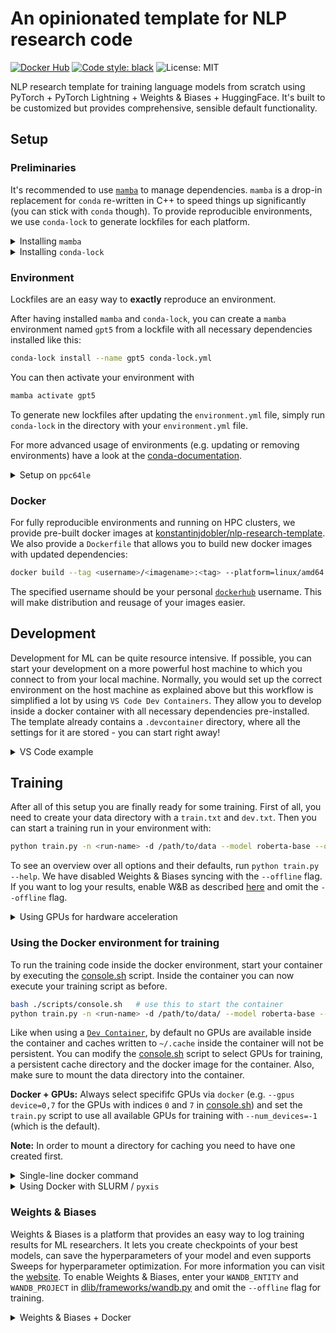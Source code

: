 # An opinionated template for NLP research code

[![Docker Hub](https://img.shields.io/docker/v/konstantinjdobler/nlp-research-template/latest?color=blue&label=docker&logo=docker)](https://hub.docker.com/r/konstantinjdobler/nlp-research-template/tags) [![Code style: black](https://img.shields.io/badge/code%20style-black-000000.svg)](https://github.com/psf/black) ![License: MIT](https://img.shields.io/github/license/konstantinjdobler/nlp-research-template?color=green)

NLP research template for training language models from scratch using PyTorch + PyTorch Lightning + Weights & Biases + HuggingFace. It's built to be customized but provides comprehensive, sensible default functionality.

## Setup

### Preliminaries

It's recommended to use [`mamba`](https://github.com/mamba-org/mamba) to manage dependencies. `mamba` is a drop-in replacement for `conda` re-written in C++ to speed things up significantly (you can stick with `conda` though). To provide reproducible environments, we use `conda-lock` to generate lockfiles for each platform.

<details><summary>Installing <code>mamba</code></summary>

<p>

On Unix-like platforms, run the snippet below. Otherwise, visit the [mambaforge repo](https://github.com/conda-forge/miniforge#mambaforge). Note this does not use the Anaconda installer, which reduces bloat.

```bash
curl -L -O "https://github.com/conda-forge/miniforge/releases/latest/download/Mambaforge-$(uname)-$(uname -m).sh"
bash Mambaforge-$(uname)-$(uname -m).sh
```

</details>

<details><summary>Installing <code>conda-lock</code></summary>

<p>

The preferred method is to install `conda-lock` using `pipx install conda-lock`. For other options, visit the [conda-lock repo](https://github.com/conda/conda-lock). For basic usage, have a look at the commands below:

```bash
conda-lock install --name gpt5 conda-lock.yml # create environment with name gpt5 based on lockfile
conda-lock # create new lockfile based on environment.yml
conda-lock --update <package-name> # update specific packages in lockfile
```

</details>

### Environment

Lockfiles are an easy way to **exactly** reproduce an environment.

After having installed `mamba` and `conda-lock`, you can create a `mamba` environment named `gpt5` from a lockfile with all necessary dependencies installed like this:

```bash
conda-lock install --name gpt5 conda-lock.yml
```

You can then activate your environment with

```bash
mamba activate gpt5
```

To generate new lockfiles after updating the `environment.yml` file, simply run `conda-lock` in the directory with your `environment.yml` file.

For more advanced usage of environments (e.g. updating or removing environments) have a look at the [conda-documentation](https://conda.io/projects/conda/en/latest/user-guide/tasks/manage-environments.html#removing-an-environment).

<details><summary>Setup on <code>ppc64le</code></summary>

<p>

**If you're not using a PowerPC machine, do not worry about this.**

Whenever you create an environment for a different processor architecture, some packages (especially `pytorch`) need to be compiled specifically for that architecture. IBM PowerPC machines for example use a processor architecture called <code>ppc64le</code>.
Setting up the environment <code>ppc64le</code> is a bit tricky because the official channels do not provide packages compiled for <code>ppc64le</code>. However, we can use the amazing [Open-CE channel](https://ftp.osuosl.org/pub/open-ce/current/) instead. A lockfile containing the relevant dependencies is already prepared in <code>ppc64le.conda-lock.yml</code> and the environment again can be simply installed with:

```bash
conda-lock install --name gpt5-ppc64le ppc64le.conda-lock.yml
```

Dependencies for <code>ppce64le</code> should go into the seperate <code>ppc64le.environment.yml</code> file. Use the following command to generate a new lockfile after updating the dependencies:

```bash
conda-lock --file ppc64le.environment.yml --lockfile ppc64le.conda-lock.yml
```

</p>
</details>

### Docker

For fully reproducible environments and running on HPC clusters, we provide pre-built docker images at [konstantinjdobler/nlp-research-template](https://hub.docker.com/r/konstantinjdobler/nlp-research-template/tags). We also provide a `Dockerfile` that allows you to build new docker images with updated dependencies:

```bash
docker build --tag <username>/<imagename>:<tag> --platform=linux/amd64 .
```

The specified username should be your personal [`dockerhub`](https://hub.docker.com) username. This will make distribution and reusage of your images easier.

## Development

Development for ML can be quite resource intensive. If possible, you can start your development on a more powerful host machine to which you connect to from your local machine. Normally, you would set up the correct environment on the host machine as explained above but this workflow is simplified a lot by using `VS Code Dev Containers`. They allow you to develop inside a docker container with all necessary dependencies pre-installed. The template already contains a `.devcontainer` directory, where all the settings for it are stored - you can start right away!

<details><summary>VS Code example</summary>

<p>

After having installed the [Remote-SSH-](https://code.visualstudio.com/docs/remote/ssh), and [Dev Containers-Extension](https://code.visualstudio.com/docs/devcontainers/containers), you set up your `Dev Container` in the following way:

1. Establish the SSH-connection with the host by opening your VS Code command pallet and typing <code>Remote-SSH: Connect to Host</code>. Now you can connect to your host machine.
2. Open the folder that contains this template on the host machine.
3. VS Code will automatically detect the `.devcontainer` directory and ask you to reopen the folder in a Dev Container.
4. Press <code>Reopen in Container</code> and wait for VS Code to set everything up.

When using this workflow you will have to adapt `"runArgs": ["--ipc=host", "--gpus", "device=CHANGE_ME"]` in [`.devcontainer/devcontainer.json`](.devcontainer/devcontainer.json) and specify the GPU-devices you are actually going to use on the host machine for your development. Optionally you can mount cache files with `"mounts": ["source=/MY_HOME_DIR/.cache,target=/home/mamba/.cache,type=bind"]`.

Additionally, you can set the `WANDB_API_KEY` in your remote environment; it will then be automatically mapped into the container.

</p>
</details>

## Training

After all of this setup you are finally ready for some training. First of all, you need to create your data directory with a `train.txt` and `dev.txt`. Then you can start a training run in your environment with:

```bash
python train.py -n <run-name> -d /path/to/data --model roberta-base --offline
```

To see an overview over all options and their defaults, run `python train.py --help`. We have disabled Weights & Biases syncing with the `--offline` flag. If you want to log your results, enable W&B as described [here](#weights--biases) and omit the `--offline` flag.

<details><summary>Using GPUs for hardware acceleration</summary>

<p>

By default, `train.py` already detects all available CUDA GPUs and uses `DistributedDataParallel` training in case multiple GPUs are found. You can manually select specific GPUs with `--cuda_device_ids`. To use different hardware accelerators, use the `--accelerator` flag. You can use advanced parallel training strategies with `--distributed_strategy`.

</p>
</details>

### Using the Docker environment for training

To run the training code inside the docker environment, start your container by executing the [console.sh](./scripts/console.sh) script. Inside the container you can now execute your training script as before.

```bash
bash ./scripts/console.sh   # use this to start the container
python train.py -n <run-name> -d /path/to/data/ --model roberta-base --offline # execute the training inside your container
```

Like when using a [`Dev Container`](#development), by default no GPUs are available inside the container and caches written to `~/.cache` inside the container will not be persistent. You can modify the [console.sh](./scripts/console.sh) script to select GPUs for training, a persistent cache directory and the docker image for the container. Also, make sure to mount the data directory into the container.

**Docker + GPUs:** Always select specififc GPUs via `docker` (e.g. `--gpus device=0,7` for the GPUs with indices `0` and `7` in [console.sh](./scripts/console.sh)) and set the `train.py` script to use all available GPUs for training with `--num_devices=-1` (which is the default).

**Note:** In order to mount a directory for caching you need to have one created first.

<details><summary>Single-line docker command</summary>

<p>

You can start a script inside a docker container in a single command (caches are not persistent in this example):

```bash
docker run -it --user $(id -u):$(id -g) --ipc host -v "$(pwd)":/workspace -w /workspace --gpus device=0,7 konstantinjdobler/nlp-research-template:latest python train.py --num_devices=-1 ...
```

</p>
</details>

<details><summary>Using Docker with SLURM / <code>pyxis</code></summary>

<p>

For security reasons, `docker` might be disabled on your HPC cluster. You might be able to use the SLURM plugin `pyxis` instead like this:

```bash
srun ... --container-image konstantinjdobler/nlp-research-template:latest python train.py ...
```

This uses [`enroot`](https://github.com/NVIDIA/enroot) under the hood to import your docker image and run your code inside the container. See the [`pyxis` documentation](https://github.com/NVIDIA/pyxis) for more options, such as `--container-mounts` or `--container-writable`.

If you want to run an interactive session with bash don't forget the `--pty` flag, otherwise the environment won't be activated properly.

</p>
</details>

### Weights & Biases

Weights & Biases is a platform that provides an easy way to log training results for ML researchers. It lets you create checkpoints of your best models, can save the hyperparameters of your model and even supports Sweeps for hyperparameter optimization. For more information you can visit the [website](https://wandb.ai/site). To enable Weights & Biases, enter your `WANDB_ENTITY` and `WANDB_PROJECT` in [dlib/frameworks/wandb.py](dlib/frameworks/wandb.py) and omit the `--offline` flag for training.

<details><summary>Weights & Biases + Docker</summary>

<p>

When using docker you also have to provide your `WANDB_API_KEY`. You can find your personal key at [wandb.ai/authorize](https://app.wandb.ai/authorize). Either set `WANDB_API_KEY` on your host machine and use the `docker` flag `--env WANDB_API_KEY` when starting your run or use `wandb docker-run` instead of docker run.

</p>
</details>
